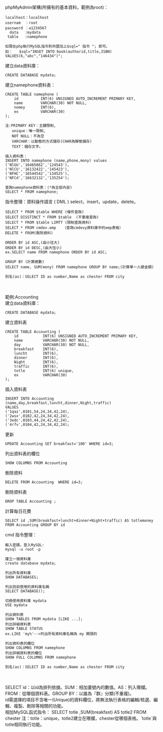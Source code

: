 phpMyAdmin架構(所擁有的基本資料，範例為root)：
~~~
localhost：localhost
usernam  ：root
password ：a1234567
  data   :mydata
 table   :namephone

如需在php執行MySQL指令則外圍加上$sql=" 指令 "; 即可。
如：   $sql="INSET INTO book(authorid,title,ISBN) VALUES(6,"abc","146434")";
~~~
建立data資料庫：

~~~
CREATE DATABASE mydata;
~~~
建立namephone資料表：

~~~
CREATE TABLE namephone (
	id          INT(6) UNSIGNED AUTO_INCREMENT PRIMARY KEY,
	name        VARCHAR(30) NOT NULL,
	nomey       INT(6),
	ex          VARCHAR(30)  
);

注:PRIMARY KEY：主鍵限制,
   unique：唯一限制,
   NOT NULL：不為空
   VARCHAR：以動態的方式儲存(CHAR為靜態儲存)
   TEXT：儲存文字。

插入資料表：
INSERT INTO namephone (name,phone,mony) values
('NlGU','16465862','124543'),
('NlCU','16132422','145423'),
('NFHC','16544542','134525'),
('NFCd','16632132','135254');

查詢namephone資料表：(*為全部內容)
SELECT * FROM namephone;
~~~
指令整理：資料操作語言 ( DML ) select，insert，update，delete。

~~~
SELECT * FROM $table WHERE (條件查詢)
SELECT DISSTINCT * FROM $table  (不重複查詢)
SELECT * FROM $table LIMTT (限制查詢資料)
SELECT * FROM cmdev.emp   （查詢cmdevy資料庫中的emp表格）
DELETE * FROM(刪除資料)

ORDER BY id ASC,(由小往大)
ORDER BY id DESC,(由大往小)
ex.SELECT name FROM namephone ORDER BY id ASC;

GROUP BY (計算總數)
SELECT name, SUM(mony) FROM namephone GROUP BY name;(計算單一人總金額)

別名(as)：SELECT ID as number,Name as chester FROM city
~~~
<br>
<br>
範例:Accounting<br>
建立data資料庫：

~~~
CREATE DATABASE mydata;
~~~
建立資料表
~~~
CREATE TABLE Accounting (
	id           INT(6) UNSIGNED AUTO_INCREMENT PRIMARY KEY,
	name         VARCHAR(30) NOT NULL,
	day          VARCHAR(30) NOT NULL,
	breakfast    INT(6),
	luncht       INT(6),
	dinner       INT(6),
	Night        INT(6),
	traffic      INT(6),
	totle        INT(6) unique,
	ex           VARCHAR(30)  
);
~~~
插入資料表
~~~
INSERT INTO Accounting (name,day,breakfast,luncht,dinner,Night,traffic)
VALUES
('1qaz',0101,54,24,34,42,24),
('2wsx',0102,42,24,34,42,24),
('3edc',0103,44,24,42,42,24),
('4rfv',0104,42,24,34,42,24);
~~~
更新
~~~
UPDATE Accounting SET breakfast='100' WHERE id=3;
~~~
列出資料表的欄位
~~~
SHOW COLUMNS FROM Accounting
~~~
刪除資料
~~~
DELETE FROM Accounting  WHERE id=3;
~~~
刪除資料表
~~~
DROP TABLE Accounting ;
~~~
計算每日花費
~~~
SELECT id ,SUM(breakfast+luncht+dinner+Night+traffic) AS totlemoney FROM Accounting GROUP BY id
~~~
cmd 指令整理：
~~~
輸入密碼，登入MySQL:
mysql -u root -p

建立一個資料庫
create database mydata;

列出所有資料庫
SHOW DATABASES;

列出目前使用的資料庫名稱
SELECT DATABASE();

切換使用資料庫 mydata
USE mydata

列出資料表
SHOW TABLES FROM mydata [LIKE ...];
列出詳細資料表
SHOW TABLE STATUS
ex.LIKE 'my%'-->列出所有資料庫名稱為 my 開頭的

列出資料表的欄位
SHOW COLUMNS FROM namephone
列出詳細資料表的欄位
SHOW FULL COLUMNS FROM namephone

別名(as)：SELECT ID as number,Name as chester FROM city
~~~
<br>
<br>
SELECT id：以id為排列依據。SUM：相加畫號內的數值。AS：列入哪攔。FROM：從哪個資料表。GROUP BY：以誰為『群』分類(不重複)。
<br>
id需選擇的項目不含唯一(Unique)的資料欄位，將無法執行表格的編輯/核選、編輯、複製、刪除等相關的功能。
<br>
相加MySQL函式指令：
SELECT totle ,SUM(breakfast) AS totle2 FROM chester
注：totle：unique，totle2建立在哪攔，chester從哪個表格。`totle`與totle相同執行功能。